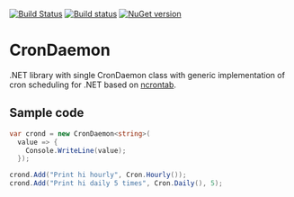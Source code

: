 [![Build Status](https://drone.io/github.com/sergeyt/CronDaemon/status.png)](https://drone.io/github.com/sergeyt/CronDaemon/latest)
[![Build status](https://ci.appveyor.com/api/projects/status/n5yevt7shkvtej9q)](https://ci.appveyor.com/project/sergeyt/crondaemon)
[![NuGet version](https://badge.fury.io/nu/CronDaemon.png)](http://badge.fury.io/nu/CronDaemon)

# CronDaemon

.NET library with single CronDaemon class
with generic implementation of cron scheduling
for .NET based on [ncrontab](http://ncrontab.googlecode.com/).

## Sample code

```c#
var crond = new CronDaemon<string>(
  value => {
    Console.WriteLine(value);
  });

crond.Add("Print hi hourly", Cron.Hourly());
crond.Add("Print hi daily 5 times", Cron.Daily(), 5);
```
